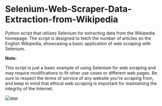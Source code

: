 # Selenium-Web-Scraper-Data-Extraction-from-Wikipedia
 Python script that utilizes Selenium for extracting data from the Wikipedia homepage. The script is designed to fetch the number of articles on the English Wikipedia, showcasing a basic application of web scraping with Selenium.

**Note:**

This script is just a basic example of using Selenium for web scraping and may require modifications to fit other use cases or different web pages. Be sure to respect the terms of service of any website you're scraping from, and keep in mind that ethical web scraping is important for maintaining the integrity of the Internet.


![app](https://github.com/bardack134/Selenium-Web-Scraper-Data-Extraction-from-Wikipedia/assets/142977989/11995ce9-a8b7-48bd-a44e-c9421f4f21ee)
